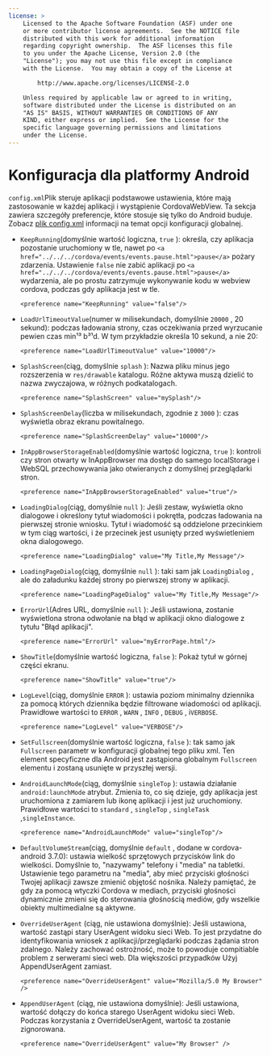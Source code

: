 ```yaml
---
license: >
    Licensed to the Apache Software Foundation (ASF) under one
    or more contributor license agreements.  See the NOTICE file
    distributed with this work for additional information
    regarding copyright ownership.  The ASF licenses this file
    to you under the Apache License, Version 2.0 (the
    "License"); you may not use this file except in compliance
    with the License.  You may obtain a copy of the License at

        http://www.apache.org/licenses/LICENSE-2.0

    Unless required by applicable law or agreed to in writing,
    software distributed under the License is distributed on an
    "AS IS" BASIS, WITHOUT WARRANTIES OR CONDITIONS OF ANY
    KIND, either express or implied.  See the License for the
    specific language governing permissions and limitations
    under the License.
---
```


# Konfiguracja dla platformy Android

`config.xml`Plik steruje aplikacji podstawowe ustawienia, które mają zastosowanie w każdej aplikacji i wystąpienie CordovaWebView. Ta sekcja zawiera szczegóły preferencje, które stosuje się tylko do Android buduje. Zobacz [plik config.xml][1] informacji na temat opcji konfiguracji globalnej.

 [1]: config_ref_index.md.html#The%20config.xml%20File

*   `KeepRunning`(domyślnie wartość logiczna, `true` ): określa, czy aplikacja pozostanie uruchomiony w tle, nawet po `<a href="../../../cordova/events/events.pause.html">pause</a>` pożary zdarzenia. Ustawienie `false` nie zabić aplikacji po `<a href="../../../cordova/events/events.pause.html">pause</a>` wydarzenia, ale po prostu zatrzymuje wykonywanie kodu w webview cordova, podczas gdy aplikacja jest w tle.
    
        <preference name="KeepRunning" value="false"/>
        

*   `LoadUrlTimeoutValue`(numer w milisekundach, domyślnie `20000` , 20 sekund): podczas ładowania strony, czas oczekiwania przed wyrzucanie pewien czas min¹³ b³¹d. W tym przykładzie określa 10 sekund, a nie 20:
    
        <preference name="LoadUrlTimeoutValue" value="10000"/>
        

*   `SplashScreen`(ciąg, domyślnie `splash` ): Nazwa pliku minus jego rozszerzenia w `res/drawable` katalogu. Różne aktywa muszą dzielić to nazwa zwyczajowa, w różnych podkatalogach.
    
        <preference name="SplashScreen" value="mySplash"/>
        

*   `SplashScreenDelay`(liczba w milisekundach, zgodnie z `3000` ): czas wyświetla obraz ekranu powitalnego.
    
        <preference name="SplashScreenDelay" value="10000"/>
        

*   `InAppBrowserStorageEnabled`(domyślnie wartość logiczna, `true` ): kontroli czy stron otwarty w InAppBrowser ma dostęp do samego localStorage i WebSQL przechowywania jako otwieranych z domyślnej przeglądarki stron.
    
        <preference name="InAppBrowserStorageEnabled" value="true"/>
        

*   `LoadingDialog`(ciąg, domyślnie `null` ): Jeśli zestaw, wyświetla okno dialogowe i określony tytuł wiadomości i pokrętła, podczas ładowania na pierwszej stronie wniosku. Tytuł i wiadomość są oddzielone przecinkiem w tym ciąg wartości, i że przecinek jest usunięty przed wyświetleniem okna dialogowego.
    
        <preference name="LoadingDialog" value="My Title,My Message"/>
        

*   `LoadingPageDialog`(ciąg, domyślnie `null` ): taki sam jak `LoadingDialog` , ale do załadunku każdej strony po pierwszej strony w aplikacji.
    
        <preference name="LoadingPageDialog" value="My Title,My Message"/>
        

*   `ErrorUrl`(Adres URL, domyślnie `null` ): Jeśli ustawiona, zostanie wyświetlona strona odwołanie na błąd w aplikacji okno dialogowe z tytułu "Błąd aplikacji".
    
        <preference name="ErrorUrl" value="myErrorPage.html"/>
        

*   `ShowTitle`(domyślnie wartość logiczna, `false` ): Pokaż tytuł w górnej części ekranu.
    
        <preference name="ShowTitle" value="true"/>
        

*   `LogLevel`(ciąg, domyślnie `ERROR` ): ustawia poziom minimalny dziennika za pomocą których dziennika będzie filtrowane wiadomości od aplikacji. Prawidłowe wartości to `ERROR` , `WARN` , `INFO` , `DEBUG` , i`VERBOSE`.
    
        <preference name="LogLevel" value="VERBOSE"/>
        

*   `SetFullscreen`(domyślnie wartość logiczna, `false` ): tak samo jak `Fullscreen` parametr w konfiguracji globalnej tego pliku xml. Ten element specyficzne dla Android jest zastąpiona globalnym `Fullscreen` elementu i zostaną usunięte w przyszłej wersji.

*   `AndroidLaunchMode`(ciąg, domyślnie `singleTop` ): ustawia działanie `android:launchMode` atrybut. Zmienia to, co się dzieje, gdy aplikacja jest uruchomiona z zamiarem lub ikonę aplikacji i jest już uruchomiony. Prawidłowe wartości to `standard` , `singleTop` , `singleTask` ,`singleInstance`.
    
        <preference name="AndroidLaunchMode" value="singleTop"/>
        

*   `DefaultVolumeStream`(ciąg, domyślnie `default` , dodane w cordova-android 3.7.0): ustawia wielkość sprzętowych przycisków link do wielkości. Domyślnie to, "nazywamy" telefony i "media" na tabletki. Ustawienie tego parametru na "media", aby mieć przyciski głośności Twojej aplikacji zawsze zmienić objętość nośnika. Należy pamiętać, że gdy za pomocą wtyczki Cordova w mediach, przyciski głośności dynamicznie zmieni się do sterowania głośnością mediów, gdy wszelkie obiekty multimedialne są aktywne.

*   `OverrideUserAgent` (ciąg, nie ustawiona domyślnie): Jeśli ustawiona, wartość zastąpi stary UserAgent widoku sieci Web. To jest przydatne do identyfikowania wniosek z aplikacji/przeglądarki podczas żądania stron zdalnego. Należy zachować ostrożność, może to powoduje compitiable problem z serwerami sieci web. Dla większości przypadków Użyj AppendUserAgent zamiast.
    
        <preference name="OverrideUserAgent" value="Mozilla/5.0 My Browser" />
        

*   `AppendUserAgent` (ciąg, nie ustawiona domyślnie): Jeśli ustawiona, wartość dołączy do końca starego UserAgent widoku sieci Web. Podczas korzystania z OverrideUserAgent, wartość ta zostanie zignorowana.
    
        <preference name="OverrideUserAgent" value="My Browser" />